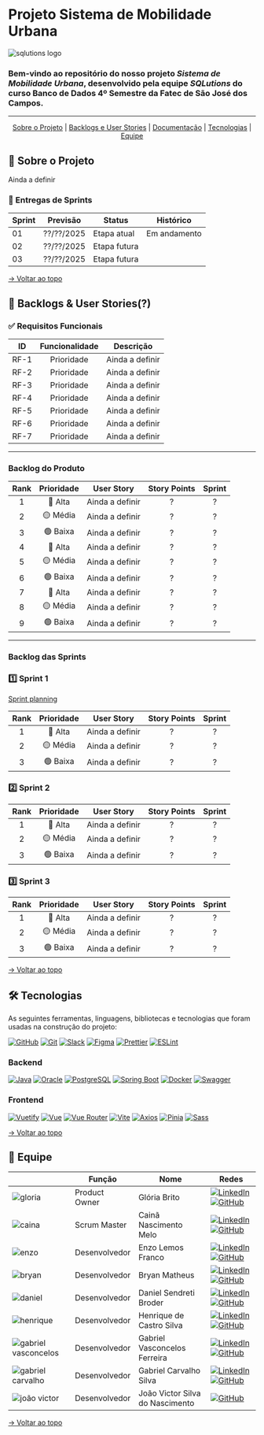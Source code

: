 # Projeto Sistema de Mobilidade Urbana 

![sqlutions logo](https://github.com/user-attachments/assets/4884e8b3-b59a-45ba-ad13-13faa8d4d9b3)

### Bem-vindo ao repositório do nosso projeto _**Sistema de Mobilidade Urbana**_, desenvolvido pela equipe _**SQLutions**_ do curso Banco de Dados 4º Semestre da Fatec de São José dos Campos.

---

<div align="center">

[Sobre o Projeto](#-sobre-o-projeto) | [Backlogs e User Stories](#-backlogs--user-stories) | [Documentação](#%EF%B8%8F-documentação) | [Tecnologias](#%EF%B8%8F-tecnologias) | [Equipe](#-equipe)

</div>

## 📑 Sobre o Projeto

Ainda a definir

### 🏁 Entregas de Sprints

| Sprint | Previsão    | Status       | Histórico               |
|--------|-------------|--------------|-------------------------|
| 01     | ??/??/2025  | Etapa atual  | Em andamento            |
| 02     | ??/??/2025	 | Etapa futura |                         |
| 03     | ??/??/2025	 | Etapa futura |                         |

[→ Voltar ao topo](#projeto-sistema-de-ponto-e-gera%C3%A7%C3%A3o-de-relat%C3%B3rios)

## 🎯 Backlogs & User Stories(?)

### ✅ Requisitos Funcionais

| ID     |  Funcionalidade  | Descrição                                                                         |
|:------:|:----------------:|:---------------------------------------------------------------------------------:|
|  RF-1  |    Prioridade    | Ainda a definir                                                                   |
|  RF-2  |    Prioridade    | Ainda a definir                                                                   | 
|  RF-3  |    Prioridade    | Ainda a definir                                                                   |  
|  RF-4  |    Prioridade    | Ainda a definir                                                                   |  
|  RF-5  |    Prioridade    | Ainda a definir                                                                   |  
|  RF-6  |    Prioridade    | Ainda a definir                                                                   | 
|  RF-7  |    Prioridade    | Ainda a definir                                                                   |  

---

### Backlog do Produto

|  Rank |  Prioridade  | User Story                                                                                  | Story Points  |  Sprint |
|:-----:|:------------:|:-------------------------------------------------------------------------------------------:|:-------------:|:-------:|
|   1   |  🔴 Alta     | Ainda a definir                                                                             |      ?        |    ?    |
|   2   |  🟡 Média    | Ainda a definir                                                                             |      ?        |    ?    |
|   3   |  🟢 Baixa    | Ainda a definir                                                                             |      ?        |    ?    |
|   4   |  🔴 Alta     | Ainda a definir                                                                             |      ?        |    ?    |
|   5   |  🟡 Média    | Ainda a definir                                                                             |      ?        |    ?    |
|   6   |  🟢 Baixa    | Ainda a definir                                                                             |      ?        |    ?    |
|   7   |  🔴 Alta     | Ainda a definir                                                                             |      ?        |    ?    |
|   8   |  🟡 Média    | Ainda a definir                                                                             |      ?        |    ?    |
|   9   |  🟢 Baixa    | Ainda a definir                                                                             |      ?        |    ?    |

---

### Backlog das Sprints

### 1️⃣ Sprint 1

[Sprint planning](https://github.com/SQLutions-FATEC/API-3-Semestre/tree/docs/main/docs#1%EF%B8%8F%E2%83%A3-sprint-1)

|  Rank |  Prioridade  | User Story                                                                                  | Story Points  |  Sprint |
|:-----:|:------------:|:-------------------------------------------------------------------------------------------:| :-----------: | :------:|
|   1   |  🔴 Alta     | Ainda a definir                                                                             |      ?        |    ?    |
|   2   |  🟡 Média    | Ainda a definir                                                                             |      ?        |    ?    |
|   3   |  🟢 Baixa    | Ainda a definir                                                                             |      ?        |    ?    |

### 2️⃣ Sprint 2

|  Rank |  Prioridade  | User Story                                                                                  | Story Points  |  Sprint |
|:-----:|:------------:|:-------------------------------------------------------------------------------------------:| :-----------: | :------:|
|   1   |  🔴 Alta     | Ainda a definir                                                                             |      ?        |    ?    |
|   2   |  🟡 Média    | Ainda a definir                                                                             |      ?        |    ?    |
|   3   |  🟢 Baixa    | Ainda a definir                                                                             |      ?        |    ?    |

### 3️⃣ Sprint 3

|  Rank |  Prioridade  | User Story                                                                                  | Story Points  |  Sprint |
|:-----:|:------------:|:-------------------------------------------------------------------------------------------:| :-----------: | :------:|
|   1   |  🔴 Alta     | Ainda a definir                                                                             |      ?        |    ?    |
|   2   |  🟡 Média    | Ainda a definir                                                                             |      ?        |    ?    |
|   3   |  🟢 Baixa    | Ainda a definir                                                                             |      ?        |    ?    |

[→ Voltar ao topo](#projeto-sistema-de-ponto-e-gera%C3%A7%C3%A3o-de-relat%C3%B3rios)

## 🛠️ Tecnologias

As seguintes ferramentas, linguagens, bibliotecas e tecnologias que foram usadas na construção do projeto:

[![GitHub](https://img.shields.io/badge/GitHub-181717?style=for-the-badge&logo=github&logoColor=white)](https://github.com/seu-usuario) 
[![Git](https://img.shields.io/badge/Git-F05032?style=for-the-badge&logo=git&logoColor=white)](https://git-scm.com/)
[![Slack](https://img.shields.io/badge/Slack-4A154B?style=for-the-badge&logo=slack&logoColor=white)](https://slack.com/) 
[![Figma](https://img.shields.io/badge/Figma-0ACF83?style=for-the-badge&logo=figma&logoColor=white)](https://www.figma.com/) 
[![Prettier](https://img.shields.io/badge/prettier-%23F7B93E.svg?style=for-the-badge&logo=prettier&logoColor=black)](https://prettier.io) 
[![ESLint](https://img.shields.io/badge/ESLint-4B32C3?style=for-the-badge&logo=eslint&logoColor=white)](https://github.com/eslint/eslint)

### Backend

[![Java](https://img.shields.io/badge/Java-ED8B00?style=for-the-badge&logo=java&logoColor=white)](https://www.java.com/) 
[![Oracle](https://img.shields.io/badge/Oracle-F80000?style=for-the-badge&logo=oracle&logoColor=white)](https://www.oracle.com) 
[![PostgreSQL](https://img.shields.io/badge/PostgreSQL-336791?style=for-the-badge&logo=postgresql&logoColor=white)](https://www.postgresql.org/) 
[![Spring Boot](https://img.shields.io/badge/Spring_Boot-6DB33F?style=for-the-badge&logo=springboot&logoColor=white)](https://spring.io/projects/spring-boot) 
[![Docker](https://img.shields.io/badge/Docker-2496ED?style=for-the-badge&logo=docker&logoColor=white)](https://www.docker.com/) 
[![Swagger](https://img.shields.io/badge/Swagger-85EA2D?style=for-the-badge&logo=swagger&logoColor=black)](https://swagger.io/)

### Frontend

[![Vuetify](https://img.shields.io/badge/Vuetify-1867C0?style=for-the-badge&logo=vuetify&logoColor=AEDDFF)](https://vuetifyjs.com/) 
[![Vue](https://img.shields.io/badge/Vue.js-35495E?style=for-the-badge&logo=vuedotjs&logoColor=4FC08D)](https://github.com/vuejs/vue) 
[![Vue Router](https://img.shields.io/badge/Vue_Router-35495E?style=for-the-badge&logo=vue.js&logoColor=4FC08D)](https://github.com/vuejs/router) 
[![Vite](https://img.shields.io/badge/Vite-646CFF?style=for-the-badge&logo=vite&logoColor=white)](https://github.com/vitejs/vite) 
[![Axios](https://img.shields.io/badge/Axios-5A29E4?style=for-the-badge&logo=axios&logoColor=white)](https://github.com/axios/axios) 
[![Pinia](https://img.shields.io/badge/Pinia-FFD859?style=for-the-badge&logo=pinia&logoColor=black)](https://github.com/vuejs/pinia) 
[![Sass](https://img.shields.io/badge/Sass-CC6699?style=for-the-badge&logo=sass&logoColor=white)](https://github.com/sass/sass) 

[→ Voltar ao topo](https://github.com/SQLutions-FATEC/API-3-Semestre/blob/main/README.md#projeto-sistema-de-ponto-e-gera%C3%A7%C3%A3o-de-relat%C3%B3rios)

## 👥 Equipe

|                                                                                             | Função         | Nome                             | Redes                                                                                                                                                                                                                                                                                                           |
|---------------------------------------------------------------------------------------------|----------------|----------------------------------|-----------------------------------------------------------------------------------------------------------------------------------------------------------------------------------------------------------------------------------------------------------------------------------------------------------------|
| ![gloria](https://github.com/user-attachments/assets/2de16de0-fd28-4700-b5b5-a00702dfce10)               | Product Owner  | Glória Brito                       | [![LinkedIn](https://img.shields.io/badge/LinkedIn-0077B5?style=for-the-badge&logo=linkedin&logoColor=white)](https://www.linkedin.com/in/gloriafbrito/)                   [![GitHub](https://img.shields.io/badge/GitHub-100000?style=for-the-badge&logo=github&logoColor=white)](https://github.com/GloBrito)             |
| ![caina](https://github.com/user-attachments/assets/a6f52b8c-11c7-4f20-9647-004cd04c60bc)                | Scrum Master   | Cainã Nascimento Melo              | [![LinkedIn](https://img.shields.io/badge/LinkedIn-0077B5?style=for-the-badge&logo=linkedin&logoColor=white)](https://www.linkedin.com/in/cain%C3%A3-melo/)                [![GitHub](https://img.shields.io/badge/GitHub-100000?style=for-the-badge&logo=github&logoColor=white)](https://github.com/CainaNascimentoMelo)  |
| ![enzo](https://github.com/user-attachments/assets/f228df2a-1bae-408d-9d39-d5808bea56bc)                 | Desenvolvedor  | Enzo Lemos Franco                  | [![LinkedIn](https://img.shields.io/badge/LinkedIn-0077B5?style=for-the-badge&logo=linkedin&logoColor=white)](https://www.linkedin.com/in/enzo-lemos-franco-002651293/)    [![GitHub](https://img.shields.io/badge/GitHub-100000?style=for-the-badge&logo=github&logoColor=white)](https://github.com/EnzoLFranco)          |
| ![bryan](https://github.com/user-attachments/assets/de3c76c1-183c-4e13-8856-7dd87834be2b)                | Desenvolvedor  | Bryan Matheus                      | [![LinkedIn](https://img.shields.io/badge/LinkedIn-0077B5?style=for-the-badge&logo=linkedin&logoColor=white)](https://www.linkedin.com/in/bryan-matheus-5aa0a3302)         [![GitHub](https://img.shields.io/badge/GitHub-100000?style=for-the-badge&logo=github&logoColor=white)](https://github.com/BryanARMatheus)       |
| ![daniel](https://github.com/user-attachments/assets/6cb4f0c1-0bef-43ff-8e57-e633f145dbdf)               | Desenvolvedor  | Daniel Sendreti Broder             | [![LinkedIn](https://img.shields.io/badge/LinkedIn-0077B5?style=for-the-badge&logo=linkedin&logoColor=white)](https://www.linkedin.com/in/danielbroder)                    [![GitHub](https://img.shields.io/badge/GitHub-100000?style=for-the-badge&logo=github&logoColor=white)](https://github.com/d-broder)             |
| ![henrique](https://github.com/user-attachments/assets/bdfbd3db-7116-4ea8-a9a6-0b155a91c70a)             | Desenvolvedor  | Henrique de Castro Silva           | [![LinkedIn](https://img.shields.io/badge/LinkedIn-0077B5?style=for-the-badge&logo=linkedin&logoColor=white)](https://www.linkedin.com/in/henrique-castro-silva-6568a012b) [![GitHub](https://img.shields.io/badge/GitHub-100000?style=for-the-badge&logo=github&logoColor=white)](https://github.com/quetebary)            |
| ![gabriel vasconcelos](https://github.com/user-attachments/assets/0ac1090d-15b5-44a9-b68c-79e890a1783d)  | Desenvolvedor  | Gabriel Vasconcelos Ferreira       | [![LinkedIn](https://img.shields.io/badge/LinkedIn-0077B5?style=for-the-badge&logo=linkedin&logoColor=white)](https://www.linkedin.com/in/gabriel-vasconcelos-255979262)   [![GitHub](https://img.shields.io/badge/GitHub-100000?style=for-the-badge&logo=github&logoColor=white)](https://github.com/gabrielvascf)         |
| ![gabriel carvalho](https://github.com/user-attachments/assets/20a93e32-fdf9-4bbe-b798-08a1985c5db6)     | Desenvolvedor  | Gabriel Carvalho Silva             | [![LinkedIn](https://img.shields.io/badge/LinkedIn-0077B5?style=for-the-badge&logo=linkedin&logoColor=white)](https://www.linkedin.com/in/gabriel-carvalho-87569336a)      [![GitHub](https://img.shields.io/badge/GitHub-100000?style=for-the-badge&logo=github&logoColor=white)](https://github.com/Gabriecarvalho)       |
| ![joão victor](https://github.com/user-attachments/assets/77a5b718-9473-41a9-8a78-5988ebc07056)          | Desenvolvedor  | João Victor Silva do Nascimento    | [![GitHub](https://img.shields.io/badge/GitHub-100000?style=for-the-badge&logo=github&logoColor=white)](https://github.com/Joaovsnas)                                                                                                                                                                                   |

[→ Voltar ao topo](https://github.com/SQLutions-FATEC/API-3-Semestre/blob/main/README.md#projeto-sistema-de-ponto-e-gera%C3%A7%C3%A3o-de-relat%C3%B3rios)
